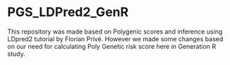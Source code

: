 # PGS_LDPred2_GenR
This repository was made based on Polygenic scores and inference using LDpred2 tutorial by Florian Privé. However we made some changes based on our need for calculating Poly Genetic risk score here in Generation R study. 

